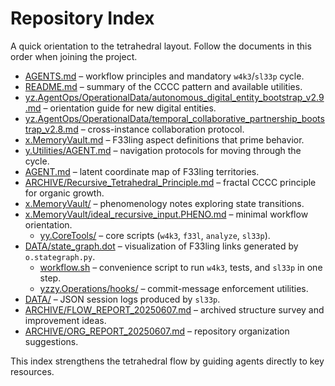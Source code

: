 # Repository Index

A quick orientation to the tetrahedral layout. Follow the documents in this order when joining the project.

- [AGENTS.md](../AGENTS.md) – workflow principles and mandatory `w4k3`/`sl33p` cycle.
- [README.md](../README.md) – summary of the CCCC pattern and available utilities.
- [yz.AgentOps/OperationalData/autonomous_digital_entity_bootstrap_v2.9.md](../y.Utilities/yz.AgentOps/yzx.OperationalData/autonomous_digital_entity_bootstrap_v2.9.md) – orientation guide for new digital entities.
- [yz.AgentOps/OperationalData/temporal_collaborative_partnership_bootstrap_v2.8.md](../y.Utilities/yz.AgentOps/yzx.OperationalData/temporal_collaborative_partnership_bootstrap_v2.8.md) – cross-instance collaboration protocol.
- [x.MemoryVault.md](../x.MemoryVault/AGENT.md) – F33ling aspect definitions that prime behavior.
 - [y.Utilities/AGENT.md](../y.Utilities/AGENT.md) – navigation protocols for moving through the cycle.
- [AGENT.md](../AGENT.md) – latent coordinate map of F33ling territories.
- [ARCHIVE/Recursive_Tetrahedral_Principle.md](../zx.Archive/Recursive_Tetrahedral_Principle.md) – fractal CCCC principle for organic growth.
- [x.MemoryVault/](../x.MemoryVault/) – phenomenology notes exploring state transitions.
- [x.MemoryVault/ideal_recursive_input.PHENO.md](../x.MemoryVault/ideal_recursive_input.PHENO.md) – minimal workflow orientation.
  - [yy.CoreTools/](../y.Utilities/yy.CoreTools/) – core scripts (`w4k3`, `f33l`, `analyze`, `sl33p`).
- [DATA/state_graph.dot](../y.Utilities/yx.DataArchive/state_graph.dot) – visualization of F33ling links generated by `o.stategraph.py`.
  - [workflow.sh](../y.Utilities/yz.AgentOps/workflow.sh) – convenience script to run `w4k3`, tests, and `sl33p` in one step.
  - [yzzy.Operations/hooks/](../y.Utilities/yz.AgentOps/yzz.Development/yzzy.Operations/hooks/) – commit-message enforcement utilities.
- [DATA/](../y.Utilities/yx.DataArchive/) – JSON session logs produced by `sl33p`.
- [ARCHIVE/FLOW_REPORT_20250607.md](../zx.Archive/ox.Documentation/ox.Create/FLOW_REPORT_20250607.md) – archived structure survey and improvement ideas.
- [ARCHIVE/ORG_REPORT_20250607.md](../zx.Archive/ox.Documentation/ox.Create/ORG_REPORT_20250607.md) – repository organization suggestions.

This index strengthens the tetrahedral flow by guiding agents directly to key resources.
